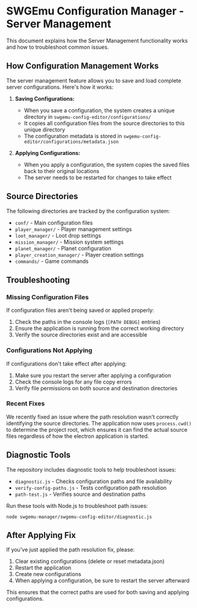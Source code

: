 # SWGEmu Configuration Manager - Server Management

This document explains how the Server Management functionality works and how to troubleshoot common issues.

## How Configuration Management Works

The server management feature allows you to save and load complete server configurations. Here's how it works:

1. **Saving Configurations:**
   - When you save a configuration, the system creates a unique directory in `swgemu-config-editor/configurations/`
   - It copies all configuration files from the source directories to this unique directory
   - The configuration metadata is stored in `swgemu-config-editor/configurations/metadata.json`

2. **Applying Configurations:**
   - When you apply a configuration, the system copies the saved files back to their original locations
   - The server needs to be restarted for changes to take effect

## Source Directories

The following directories are tracked by the configuration system:

- `conf/` - Main configuration files
- `player_manager/` - Player management settings
- `loot_manager/` - Loot drop settings
- `mission_manager/` - Mission system settings
- `planet_manager/` - Planet configuration
- `player_creation_manager/` - Player creation settings
- `commands/` - Game commands

## Troubleshooting

### Missing Configuration Files

If configuration files aren't being saved or applied properly:

1. Check the paths in the console logs (`[PATH DEBUG]` entries)
2. Ensure the application is running from the correct working directory
3. Verify the source directories exist and are accessible

### Configurations Not Applying

If configurations don't take effect after applying:

1. Make sure you restart the server after applying a configuration
2. Check the console logs for any file copy errors
3. Verify file permissions on both source and destination directories

### Recent Fixes

We recently fixed an issue where the path resolution wasn't correctly identifying the source directories. The application now uses `process.cwd()` to determine the project root, which ensures it can find the actual source files regardless of how the electron application is started.

## Diagnostic Tools

The repository includes diagnostic tools to help troubleshoot issues:

- `diagnostic.js` - Checks configuration paths and file availability
- `verify-config-paths.js` - Tests configuration path resolution
- `path-test.js` - Verifies source and destination paths

Run these tools with Node.js to troubleshoot path issues:

```
node swgemu-manager/swgemu-config-editor/diagnostic.js
```

## After Applying Fix

If you've just applied the path resolution fix, please:

1. Clear existing configurations (delete or reset metadata.json)
2. Restart the application 
3. Create new configurations
4. When applying a configuration, be sure to restart the server afterward

This ensures that the correct paths are used for both saving and applying configurations.
